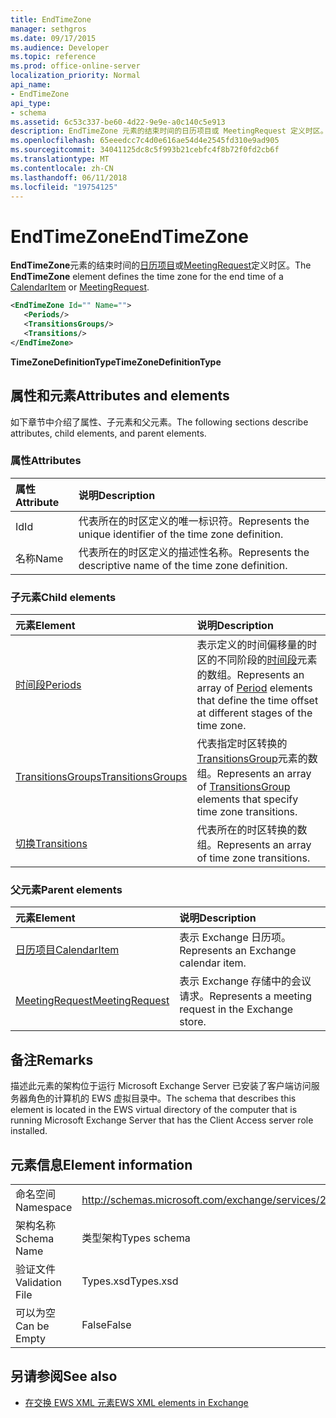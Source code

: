 ```yaml
---
title: EndTimeZone
manager: sethgros
ms.date: 09/17/2015
ms.audience: Developer
ms.topic: reference
ms.prod: office-online-server
localization_priority: Normal
api_name:
- EndTimeZone
api_type:
- schema
ms.assetid: 6c53c337-be60-4d22-9e9e-a0c140c5e913
description: EndTimeZone 元素的结束时间的日历项目或 MeetingRequest 定义时区。
ms.openlocfilehash: 65eeedcc7c4d0e616ae54d4e2545fd310e9ad905
ms.sourcegitcommit: 34041125dc8c5f993b21cebfc4f8b72f0fd2cb6f
ms.translationtype: MT
ms.contentlocale: zh-CN
ms.lasthandoff: 06/11/2018
ms.locfileid: "19754125"
---
```

# <a name="endtimezone"></a><span data-ttu-id="416c3-103">EndTimeZone</span><span class="sxs-lookup"><span data-stu-id="416c3-103">EndTimeZone</span></span>

<span data-ttu-id="416c3-104">**EndTimeZone**元素的结束时间的[日历项目](calendaritem.md)或[MeetingRequest](meetingrequest.md)定义时区。</span><span class="sxs-lookup"><span data-stu-id="416c3-104">The **EndTimeZone** element defines the time zone for the end time of a [CalendarItem](calendaritem.md) or [MeetingRequest](meetingrequest.md).</span></span>
  
```xml
<EndTimeZone Id="" Name="">
   <Periods/>
   <TransitionsGroups/>
   <Transitions/>
</EndTimeZone>
```

 <span data-ttu-id="416c3-105">**TimeZoneDefinitionType**</span><span class="sxs-lookup"><span data-stu-id="416c3-105">**TimeZoneDefinitionType**</span></span>
## <a name="attributes-and-elements"></a><span data-ttu-id="416c3-106">属性和元素</span><span class="sxs-lookup"><span data-stu-id="416c3-106">Attributes and elements</span></span>

<span data-ttu-id="416c3-107">如下章节中介绍了属性、子元素和父元素。</span><span class="sxs-lookup"><span data-stu-id="416c3-107">The following sections describe attributes, child elements, and parent elements.</span></span>
  
### <a name="attributes"></a><span data-ttu-id="416c3-108">属性</span><span class="sxs-lookup"><span data-stu-id="416c3-108">Attributes</span></span>

|<span data-ttu-id="416c3-109">**属性**</span><span class="sxs-lookup"><span data-stu-id="416c3-109">**Attribute**</span></span>|<span data-ttu-id="416c3-110">**说明**</span><span class="sxs-lookup"><span data-stu-id="416c3-110">**Description**</span></span>|
|:-----|:-----|
|<span data-ttu-id="416c3-111">Id</span><span class="sxs-lookup"><span data-stu-id="416c3-111">Id</span></span>  <br/> |<span data-ttu-id="416c3-112">代表所在的时区定义的唯一标识符。</span><span class="sxs-lookup"><span data-stu-id="416c3-112">Represents the unique identifier of the time zone definition.</span></span>  <br/> |
|<span data-ttu-id="416c3-113">名称</span><span class="sxs-lookup"><span data-stu-id="416c3-113">Name</span></span>  <br/> |<span data-ttu-id="416c3-114">代表所在的时区定义的描述性名称。</span><span class="sxs-lookup"><span data-stu-id="416c3-114">Represents the descriptive name of the time zone definition.</span></span>  <br/> |
   
### <a name="child-elements"></a><span data-ttu-id="416c3-115">子元素</span><span class="sxs-lookup"><span data-stu-id="416c3-115">Child elements</span></span>

|<span data-ttu-id="416c3-116">**元素**</span><span class="sxs-lookup"><span data-stu-id="416c3-116">**Element**</span></span>|<span data-ttu-id="416c3-117">**说明**</span><span class="sxs-lookup"><span data-stu-id="416c3-117">**Description**</span></span>|
|:-----|:-----|
|[<span data-ttu-id="416c3-118">时间段</span><span class="sxs-lookup"><span data-stu-id="416c3-118">Periods</span></span>](periods.md) <br/> |<span data-ttu-id="416c3-119">表示定义的时间偏移量的时区的不同阶段的[时间段](period.md)元素的数组。</span><span class="sxs-lookup"><span data-stu-id="416c3-119">Represents an array of [Period](period.md) elements that define the time offset at different stages of the time zone.</span></span>  <br/> |
|[<span data-ttu-id="416c3-120">TransitionsGroups</span><span class="sxs-lookup"><span data-stu-id="416c3-120">TransitionsGroups</span></span>](transitionsgroups.md) <br/> |<span data-ttu-id="416c3-121">代表指定时区转换的[TransitionsGroup](transitionsgroup.md)元素的数组。</span><span class="sxs-lookup"><span data-stu-id="416c3-121">Represents an array of [TransitionsGroup](transitionsgroup.md) elements that specify time zone transitions.</span></span>  <br/> |
|[<span data-ttu-id="416c3-122">切换</span><span class="sxs-lookup"><span data-stu-id="416c3-122">Transitions</span></span>](transitions.md) <br/> |<span data-ttu-id="416c3-123">代表所在的时区转换的数组。</span><span class="sxs-lookup"><span data-stu-id="416c3-123">Represents an array of time zone transitions.</span></span>  <br/> |
   
### <a name="parent-elements"></a><span data-ttu-id="416c3-124">父元素</span><span class="sxs-lookup"><span data-stu-id="416c3-124">Parent elements</span></span>

|<span data-ttu-id="416c3-125">**元素**</span><span class="sxs-lookup"><span data-stu-id="416c3-125">**Element**</span></span>|<span data-ttu-id="416c3-126">**说明**</span><span class="sxs-lookup"><span data-stu-id="416c3-126">**Description**</span></span>|
|:-----|:-----|
|[<span data-ttu-id="416c3-127">日历项目</span><span class="sxs-lookup"><span data-stu-id="416c3-127">CalendarItem</span></span>](calendaritem.md) <br/> |<span data-ttu-id="416c3-128">表示 Exchange 日历项。</span><span class="sxs-lookup"><span data-stu-id="416c3-128">Represents an Exchange calendar item.</span></span>  <br/> |
|[<span data-ttu-id="416c3-129">MeetingRequest</span><span class="sxs-lookup"><span data-stu-id="416c3-129">MeetingRequest</span></span>](meetingrequest.md) <br/> |<span data-ttu-id="416c3-130">表示 Exchange 存储中的会议请求。</span><span class="sxs-lookup"><span data-stu-id="416c3-130">Represents a meeting request in the Exchange store.</span></span>  <br/> |
   
## <a name="remarks"></a><span data-ttu-id="416c3-131">备注</span><span class="sxs-lookup"><span data-stu-id="416c3-131">Remarks</span></span>

<span data-ttu-id="416c3-132">描述此元素的架构位于运行 Microsoft Exchange Server 已安装了客户端访问服务器角色的计算机的 EWS 虚拟目录中。</span><span class="sxs-lookup"><span data-stu-id="416c3-132">The schema that describes this element is located in the EWS virtual directory of the computer that is running Microsoft Exchange Server that has the Client Access server role installed.</span></span>
  
## <a name="element-information"></a><span data-ttu-id="416c3-133">元素信息</span><span class="sxs-lookup"><span data-stu-id="416c3-133">Element information</span></span>

|||
|:-----|:-----|
|<span data-ttu-id="416c3-134">命名空间</span><span class="sxs-lookup"><span data-stu-id="416c3-134">Namespace</span></span>  <br/> |http://schemas.microsoft.com/exchange/services/2006/types  <br/> |
|<span data-ttu-id="416c3-135">架构名称</span><span class="sxs-lookup"><span data-stu-id="416c3-135">Schema Name</span></span>  <br/> |<span data-ttu-id="416c3-136">类型架构</span><span class="sxs-lookup"><span data-stu-id="416c3-136">Types schema</span></span>  <br/> |
|<span data-ttu-id="416c3-137">验证文件</span><span class="sxs-lookup"><span data-stu-id="416c3-137">Validation File</span></span>  <br/> |<span data-ttu-id="416c3-138">Types.xsd</span><span class="sxs-lookup"><span data-stu-id="416c3-138">Types.xsd</span></span>  <br/> |
|<span data-ttu-id="416c3-139">可以为空</span><span class="sxs-lookup"><span data-stu-id="416c3-139">Can be Empty</span></span>  <br/> |<span data-ttu-id="416c3-140">False</span><span class="sxs-lookup"><span data-stu-id="416c3-140">False</span></span>  <br/> |
   
## <a name="see-also"></a><span data-ttu-id="416c3-141">另请参阅</span><span class="sxs-lookup"><span data-stu-id="416c3-141">See also</span></span>



- [<span data-ttu-id="416c3-142">在交换 EWS XML 元素</span><span class="sxs-lookup"><span data-stu-id="416c3-142">EWS XML elements in Exchange</span></span>](ews-xml-elements-in-exchange.md)

